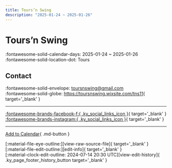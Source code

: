 ```yaml
---
title: Tours’n Swing
description: "2025-01-24 ~ 2025-01-26"
---
```


# Tours’n Swing 

:fontawesome-solid-calendar-days: 2025-01-24 ~ 2025-01-26  
:fontawesome-solid-location-dot: Tours  

## Contact

:fontawesome-solid-envelope: <toursnswing@gmail.com>  
:fontawesome-solid-globe: <https://toursnswing.wixsite.com/tns11>{ target='_blank' }  

---

 [:fontawesome-brands-facebook-f:{ .ky_social_links_icon }](https://www.facebook.com/events/1132880821045396){ target='_blank' } [:fontawesome-brands-instagram:{ .ky_social_links_icon }](https://instagram.com/toursnswing){ target='_blank' }

---

[Add to Calendar](https://swing.news/ics/en/2025/fr/tours-n-swing-2025.ics){ .md-button }

<div class="ky_page_footer" markdown>
<div class="ky_page_footer_trailing" markdown="span">
[:material-file-eye-outline:][view-raw-source-file]{ target='_blank' }
[:material-file-edit-outline:][edit-info]{ target='_blank' }
</div>
<div class="ky_page_footer_leading" markdown="span">
[:material-clock-edit-outline: 2024-07-14 20:30 UTC][view-edit-history]{ .ky_page_footer_history_button target='_blank' }
</div>
</div>

[view-raw-source-file]: https://github.com/swingdance/events/blob/main/2025/fr/tours-n-swing-2025.json "View Raw Source File"
[edit-info]: https://github.com/swingdance/events/issues/new?assignees=&labels=update+event&projects=&template=03-update_entity.yml&title=%5B2025%2Ffr%5D%20Tours%E2%80%99n%20Swing&region=fr&year=2025&id=tours-n-swing-2025&name=Tours%E2%80%99n%20Swing&org_id= "Edit Info"

[view-edit-history]: https://github.com/swingdance/events/commits/main/2025/fr/tours-n-swing-2025.json "View Edit History"
